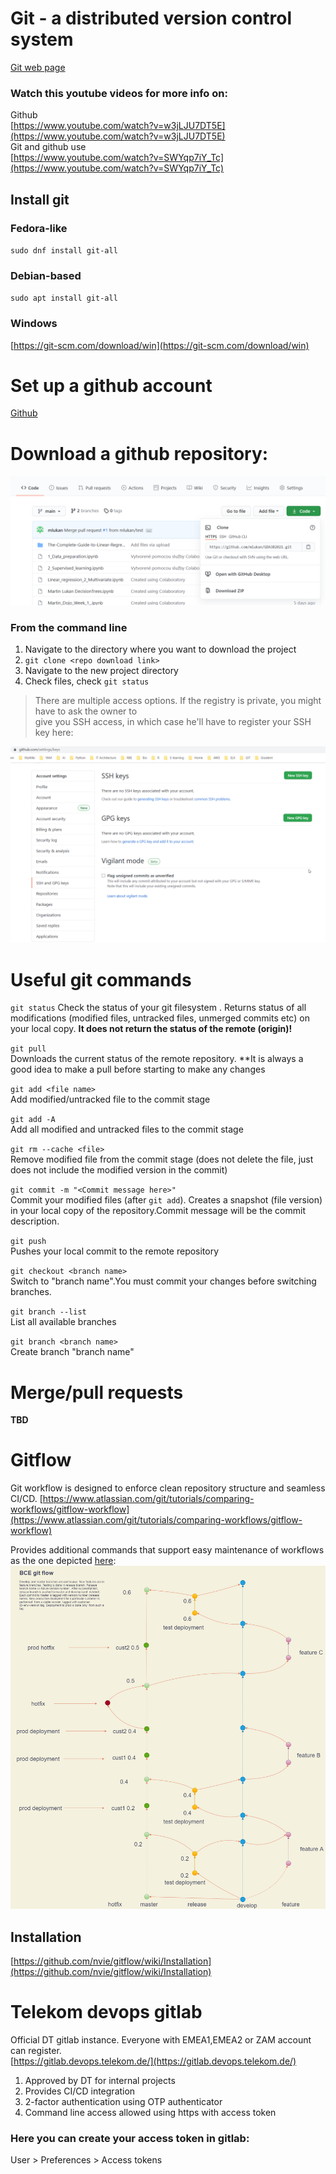 # Git - a distributed version control system
[Git web page](https://git-scm.com/) 
### Watch this youtube videos for more info on:
Github  
[https://www.youtube.com/watch?v=w3jLJU7DT5E](https://www.youtube.com/watch?v=w3jLJU7DT5E)  
Git and github use  
[https://www.youtube.com/watch?v=SWYqp7iY_Tc](https://www.youtube.com/watch?v=SWYqp7iY_Tc)

## Install git

### **Fedora-like**
`sudo dnf install git-all` 

### **Debian-based**
`sudo apt install git-all` 
### **Windows**
[https://git-scm.com/download/win](https://git-scm.com/download/win) 

# Set up a github account
[Github](https://github.com/) 

# Download a github repository:
![How to get repo download link](files/git_clone_link.png)

### From the command line
1. Navigate to the directory where you want to download the project
2. `git clone <repo download link>`
3. Navigate to the new project directory
4. Check files, check `git status`

> There are multiple access options. If the registry is private, you might have to ask the owner to \
  give you SSH access, in which case he'll have to register your SSH key here:

![Here you can save your ssh key](files/github_ssh_keys.png)

# Useful git commands
`git status` 
Check the status of your git filesystem .
Returns status of all modifications (modified files, untracked files, unmerged commits etc) on your local copy. **It does not return the status of the remote (origin)!**  

`git pull`  
Downloads the current status of the remote repository. 
**It is always a good idea to make a pull before starting to make any changes  

`git add <file name>`  
Add modified/untracked file to the commit stage

`git add -A`  
Add all modified and untracked files to the commit stage  

`git rm --cache <file>`  
Remove modified file from the commit stage (does not delete the file, just does not include the modified version in the commit) 

`git commit -m "<Commit message here>"`  
Commit your modified files (after `git add`). Creates a snapshot (file version) in your local copy of the repository.Commit message will be the commit description. 

`git push`  
Pushes your local commit to the remote repository  

`git checkout <branch name>`  
Switch to "branch name".You must commit your changes before switching branches.  
   
`git branch --list`  
List all available branches   

`git branch <branch name>`  
Create branch "branch name"  

# Merge/pull requests
**TBD**
# Gitflow
Git workflow is designed  to enforce  clean repository structure and seamless CI/CD. 
[https://www.atlassian.com/git/tutorials/comparing-workflows/gitflow-workflow](https://www.atlassian.com/git/tutorials/comparing-workflows/gitflow-workflow) 

Provides additional commands that support easy maintenance of workflows as the one depicted [here](files/BCE-gitflow.io): 
![Git-flow diagram](files/BCE-git-flow.png) 

## Installation
[https://github.com/nvie/gitflow/wiki/Installation](https://github.com/nvie/gitflow/wiki/Installation)


# Telekom devops gitlab
Official DT gitlab instance. Everyone with EMEA1,EMEA2 or ZAM account can register.  
[https://gitlab.devops.telekom.de/](https://gitlab.devops.telekom.de/)  
1. Approved by DT for internal projects
2. Provides CI/CD integration
3. 2-factor authentication using OTP authenticator
4. Command line access allowed using https with access token

### Here you can create your access token in gitlab:
User > Preferences > Access tokens  

